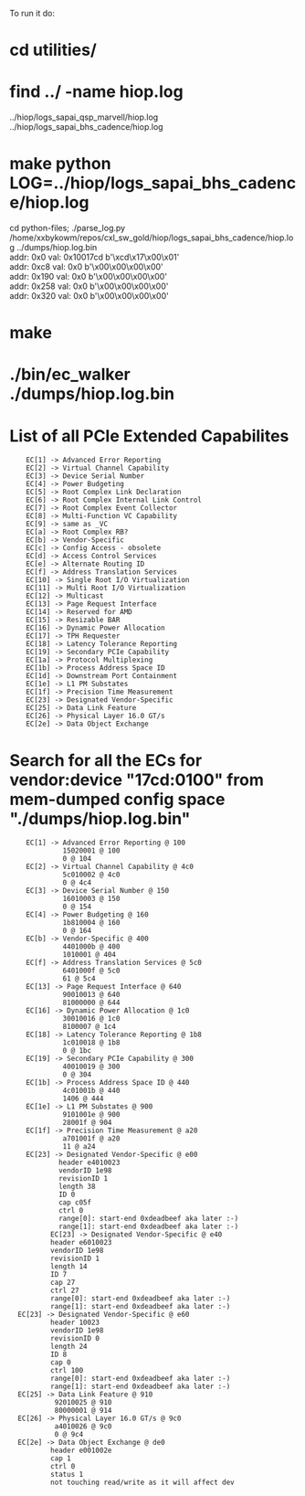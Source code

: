 To run it do:

# cd utilities/

# find ../ -name hiop.log
../hiop/logs_sapai_qsp_marvell/hiop.log  
../hiop/logs_sapai_bhs_cadence/hiop.log  

# make python LOG=../hiop/logs_sapai_bhs_cadence/hiop.log
cd python-files; ./parse_log.py /home/xxbykowm/repos/cxl_sw_gold/hiop/logs_sapai_bhs_cadence/hiop.log ../dumps/hiop.log.bin    
addr: 0x0 val: 0x10017cd b'\xcd\x17\x00\x01'                                                                                   
addr: 0xc8 val: 0x0 b'\x00\x00\x00\x00'                                                                                        
addr: 0x190 val: 0x0 b'\x00\x00\x00\x00'        
addr: 0x258 val: 0x0 b'\x00\x00\x00\x00'                                                                              
addr: 0x320 val: 0x0 b'\x00\x00\x00\x00'       

# make

# ./bin/ec_walker ./dumps/hiop.log.bin
# List of all PCIe Extended Capabilites                                                                                                  
        EC[1] -> Advanced Error Reporting                                                                                                
        EC[2] -> Virtual Channel Capability                                                                                              
        EC[3] -> Device Serial Number                                                                                                    
        EC[4] -> Power Budgeting                                                                                                         
        EC[5] -> Root Complex Link Declaration                                                                                           
        EC[6] -> Root Complex Internal Link Control                                                                                      
        EC[7] -> Root Complex Event Collector                                                                                            
        EC[8] -> Multi-Function VC Capability                                                                                            
        EC[9] -> same as _VC                                                                                                             
        EC[a] -> Root Complex RB?                                                                                                        
        EC[b] -> Vendor-Specific                                                                                                         
        EC[c] -> Config Access - obsolete                                                                                                
        EC[d] -> Access Control Services                                                                                                 
        EC[e] -> Alternate Routing ID                                                                                                    
        EC[f] -> Address Translation Services                                                                                            
        EC[10] -> Single Root I/O Virtualization                                                                                         
        EC[11] -> Multi Root I/O Virtualization                                                                                          
        EC[12] -> Multicast                                                                                                              
        EC[13] -> Page Request Interface                                                                                                 
        EC[14] -> Reserved for AMD                                                                                                       
        EC[15] -> Resizable BAR                                                                                                          
        EC[16] -> Dynamic Power Allocation                                                                                               
        EC[17] -> TPH Requester                                                                                                          
        EC[18] -> Latency Tolerance Reporting                                                                                            
        EC[19] -> Secondary PCIe Capability                                                                                              
        EC[1a] -> Protocol Multiplexing                                                                                                  
        EC[1b] -> Process Address Space ID                                                                                               
        EC[1d] -> Downstream Port Containment                                                                                            
        EC[1e] -> L1 PM Substates                                                                                                        
        EC[1f] -> Precision Time Measurement                                                                                             
        EC[23] -> Designated Vendor-Specific                                                                                             
        EC[25] -> Data Link Feature                                                                                                      
        EC[26] -> Physical Layer 16.0 GT/s                                                                                               
        EC[2e] -> Data Object Exchange                                                                                                   
                                                                                                                                                                       
# Search for all the ECs for vendor:device "17cd:0100" from mem-dumped config space "./dumps/hiop.log.bin"                               
        EC[1] -> Advanced Error Reporting @ 100                                                                                          
                 15020001 @ 100                                                                                                          
                 0 @ 104                                                                                                                 
        EC[2] -> Virtual Channel Capability @ 4c0                                                                                        
                 5c010002 @ 4c0                                                                                                          
                 0 @ 4c4                                                                                                                 
        EC[3] -> Device Serial Number @ 150                                                                                              
                 16010003 @ 150                                                                                                          
                 0 @ 154                                                                                                                 
        EC[4] -> Power Budgeting @ 160                                                                                                   
                 1b810004 @ 160                                                                                                          
                 0 @ 164                                                                                                                 
        EC[b] -> Vendor-Specific @ 400                                                                                                   
                 4401000b @ 400                                                                                                          
                 1010001 @ 404                                                                                                           
        EC[f] -> Address Translation Services @ 5c0                                                                                      
                 6401000f @ 5c0                                                                                                          
                 61 @ 5c4                                                                                                                
        EC[13] -> Page Request Interface @ 640                                                                                           
                 90010013 @ 640                                                                                                          
                 81000000 @ 644                                                                                                          
        EC[16] -> Dynamic Power Allocation @ 1c0                                                                                         
                 30010016 @ 1c0                                                                                                          
                 8100007 @ 1c4                                                                                                           
        EC[18] -> Latency Tolerance Reporting @ 1b8
                 1c010018 @ 1b8              
                 0 @ 1bc                          
        EC[19] -> Secondary PCIe Capability @ 300
                 40010019 @ 300           
                 0 @ 304                     
        EC[1b] -> Process Address Space ID @ 440
                 4c01001b @ 440             
                 1406 @ 444                 
        EC[1e] -> L1 PM Substates @ 900 
                 9101001e @ 900           
                 28001f @ 904           
        EC[1f] -> Precision Time Measurement @ a20                                                                    
                 a701001f @ a20                                                                                       
                 11 @ a24                                                                                             
        EC[23] -> Designated Vendor-Specific @ e00                                                                    
                header e4010023                                                                                       
                vendorID 1e98                                                                                         
                revisionID 1                                                                                                             
                length 38                                                                                             
                ID 0                                                                                                  
                cap c05f                                                                                              
                ctrl 0                                                                                                                   
                range[0]: start-end 0xdeadbeef aka later :-)                       
                range[1]: start-end 0xdeadbeef aka later :-)                                                          
              EC[23] -> Designated Vendor-Specific @ e40
              header e6010023
              vendorID 1e98
              revisionID 1
              length 14
              ID 7
              cap 27
              ctrl 27
              range[0]: start-end 0xdeadbeef aka later :-)
              range[1]: start-end 0xdeadbeef aka later :-)
      EC[23] -> Designated Vendor-Specific @ e60
              header 10023
              vendorID 1e98
              revisionID 0
              length 24
              ID 8
              cap 0
              ctrl 100
              range[0]: start-end 0xdeadbeef aka later :-)
              range[1]: start-end 0xdeadbeef aka later :-)
      EC[25] -> Data Link Feature @ 910
               92010025 @ 910
               80000001 @ 914
      EC[26] -> Physical Layer 16.0 GT/s @ 9c0
               a4010026 @ 9c0
               0 @ 9c4
      EC[2e] -> Data Object Exchange @ de0
              header e001002e
              cap 1
              ctrl 0
              status 1
              not touching read/write as it will affect dev
